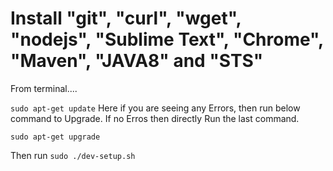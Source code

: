 # Install "git", "curl", "wget", "nodejs", "Sublime Text", "Chrome", "Maven", "JAVA8" and "STS"

From terminal....

```sudo apt-get update```
Here if you are seeing any Errors, then run below command to Upgrade. If no Erros then directly Run the last command.

```sudo apt-get upgrade```

Then run ```sudo ./dev-setup.sh```

